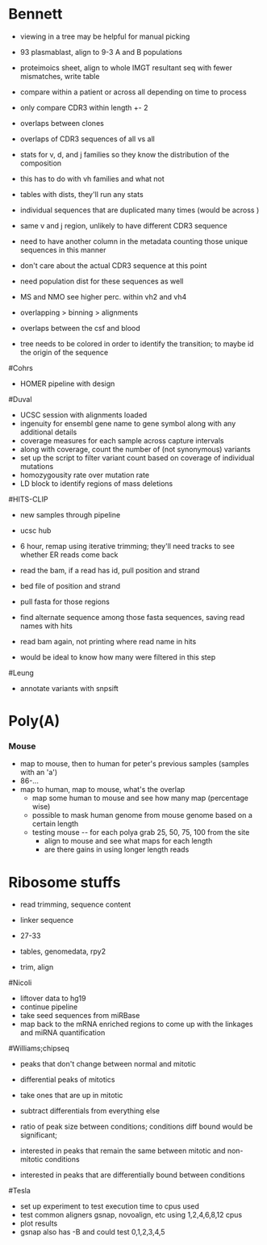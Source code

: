# Bennett
+ viewing in a tree may be helpful for manual picking
+ 93 plasmablast, align to 9-3 A and B populations

+ proteimoics sheet, align to whole IMGT resultant seq with fewer mismatches, write table
+ compare within a patient or across all depending on time to process
+ only compare CDR3 within length +- 2

+ overlaps between clones
+ overlaps of CDR3 sequences of all vs all

+ stats for v, d, and j families so they know the distribution of the composition
+ this has to do with vh families and what not
+ tables with dists, they'll run any stats
+ individual sequences that are duplicated many times (would be across )

+ same v and j region, unlikely to have different CDR3 sequence
+ need to have another column in the metadata counting those unique sequences in this manner
+ don't care about the actual CDR3 sequence at this point
+ need population dist for these sequences as well

+ MS and NMO see higher perc. within vh2 and vh4

+ overlapping > binning > alignments

+ overlaps between the csf and blood
+ tree needs to be colored in order to identify the transition; to maybe id the origin of the sequence


#Cohrs
+ HOMER pipeline with design

#Duval
+ UCSC session with alignments loaded
+ ingenuity for ensembl gene name to gene symbol along with any additional details
+ coverage measures for each sample across capture intervals
+ along with coverage, count the number of (not synonymous) variants
+ set up the script to filter variant count based on coverage of individual mutations
+ homozygousity rate over mutation rate
+ LD block to identify regions of mass deletions

#HITS-CLIP
+ new samples through pipeline
+ ucsc hub
+ 6 hour, remap using iterative trimming; they'll need tracks to see whether ER reads come back

+ read the bam, if a read has id, pull position and strand
+ bed file of position and strand
+ pull fasta for those regions
+ find alternate sequence among those fasta sequences, saving read names with hits
+ read bam again, not printing where read name in hits
+ would be ideal to know how many were filtered in this step

#Leung
+ annotate variants with snpsift

# Poly(A)

### Mouse
+ map to mouse, then to human for peter's previous samples (samples with an 'a')
+ 86-...
+ map to human, map to mouse, what's the overlap
    + map some human to mouse and see how many map (percentage wise)
    + possible to mask human genome from mouse genome based on a certain length
    + testing mouse -- for each polya grab 25, 50, 75, 100 from the site
        + align to mouse and see what maps for each length
        + are there gains in using longer length reads


# Ribosome stuffs

+ read trimming, sequence content
+ linker sequence
+ 27-33

+ tables, genomedata, rpy2
+ trim, align

#Nicoli
+ liftover data to hg19
+ continue pipeline
+ take seed sequences from miRBase
+ map back to the mRNA enriched regions to come up with the linkages and miRNA quantification

#Williams;chipseq
+ peaks that don't change between normal and mitotic
+ differential peaks of mitotics
+ take ones that are up in mitotic
+ subtract differentials from everything else
+ ratio of peak size between conditions; conditions diff bound would be significant;

+ interested in peaks that remain the same between mitotic and non-mitotic conditions
+ interested in peaks that are differentially bound between conditions

#Tesla
+ set up experiment to test execution time to cpus used
+ test common aligners gsnap, novoalign, etc using 1,2,4,6,8,12 cpus
+ plot results
+ gsnap also has -B and could test 0,1,2,3,4,5
